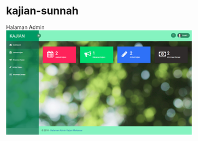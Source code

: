 # kajian-sunnah
Halaman Admin
![alt text](https://github.com/ridzaldii/kajian-sunnah/blob/master/Screenshot.png)
